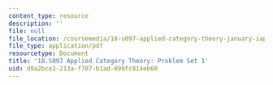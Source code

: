 ```yaml
---
content_type: resource
description: ''
file: null
file_location: /coursemedia/18-s097-applied-category-theory-january-iap-2019/d9a2bce2213af707b1ad899fc814eb60_18-s097iap19ps1.pdf
file_type: application/pdf
resourcetype: Document
title: '18.S097 Applied Category Theory: Problem Set 1'
uid: d9a2bce2-213a-f707-b1ad-899fc814eb60
---
```

